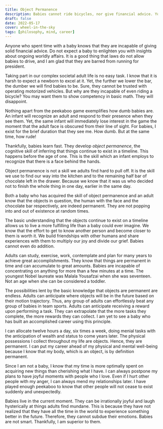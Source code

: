 ```yaml
---
title: Object Permanence
description: Babies cannot ride bicycles, nor give financial advice. You may want them to show competency in basic math. They will disappoint. Yes, they are full of potential but they are also dumb. I am glad that I am not a baby.
draft: false
date: 2022-05-17
cover: wheel-in-the-sky
tags: [philosophy, mind, career]
---
```


Anyone who spent time with a baby knows that they are incapable of giving solid financial advice. Do not expect a baby to enlighten you with insights about ongoing worldly affairs. It is a good thing that laws do not allow babies to drive, and I am glad that they are barred from running for president.

Taking part in our complex societal adult life is no easy task. I know that it is harsh to expect a newborn to excel at it. Yet, the further we lower the bar, the dumber we will find babies to be. Sure, they cannot be trusted with operating motorized vehicles. But why are they incapable of even riding a bicycle? You may want them to show competency in basic math. They will disappoint.

Nothing apart from the peekaboo game exemplifies how dumb babies are. An infant will recognize an adult and respond to their presence when they see them. Yet, the same infant will immediately lose interest in the game the moment that the adult face is obscured from their line of sight. For babies, I exist for the brief duration that they see me. How dumb. But at the same time, how rude!

Thankfully, babies learn fast. They develop _object permanence_, the cognitive skill of inferring that things continue to exist in a timeline. This happens before the age of one. This is the skill which an infant employs to recognize that there is a face behind the hands.

Object permanence is not a skill we adults find hard to pull off. It is the skill we use to find our way into the kitchen and to the remaining half bar of chocolate left in the drawer. Because we know that it was us who decided not to finish the whole thing in one day, earlier in the same day.

Both a baby who has acquired the skill of object permanence and an adult know that the objects in question, the human with the face and the chocolate bar respectively, are indeed permanent. They are not popping into and out of existence at random times.

The basic understanding that the objects continue to exist on a timeline allows us to live a more fulfilling life than a baby could ever imagine. We know that the effort to get to know another person and become closer to them is worth it. We build friendships with other humans and share experiences with them to multiply our joy and divide our grief. Babies cannot even do addition.

Adults can study, exercise, work, contemplate and plan for many years to achieve great accomplishments. They know that things are permanent in time and can accumulate to great amounts. Babies are incapable of concentrating on anything for more than a few minutes at a time. The youngest Nobel laureate was Malala Yousafzai when she was seventeen. Not an age when she can be considered a toddler.

The possibilities lent by the basic knowledge that objects are permanent are endless. Adults can anticipate where objects will be in the future based on their motion trajectory. Thus, any group of adults can effortlessly beat any group of babies in team sports. Adults can anticipate receiving a reward upon performing a task. They can extrapolate that the more tasks they complete, the more rewards they can collect. I am yet to see a baby who has built an accomplished career using this principle.

I can allocate twelve hours a day, six times a week, doing menial tasks with the anticipation of wealth and status to come years later. The physical possessions I collect throughout my life are objects. Hence, they are permanent. I can put my career ahead of my physical and mental well-being because I know that my body, which is an object, is by definition permanent.

Since I am not a baby, I know that my time is more optimally spent on acquiring new things than cherishing what I have. I can always postpone my plans to have joyful moments with people who I love. Even if I hurt other people with my anger, I can always mend my relationships later. I have played enough peekaboo to know that other people will not cease to exist suddenly and unexpectedly.

Babies live in the current moment. They can be irrationally joyful and laugh hysterically at things adults find mundane. This is because they have not realized that they have all the time in the world to experience something better in the future. Therefore, they cannot subdue their emotions. Babies are not smart. Thankfully, I am superior to them.
